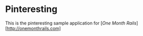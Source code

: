 # Pinteresting 

This is the pinteresting sample application for 
[*One Month Rails*][http://onemonthrails.com]